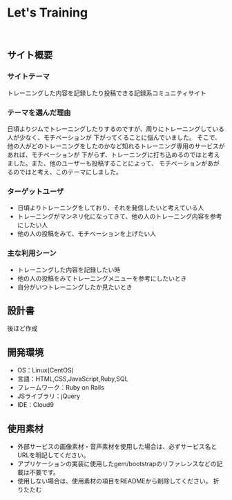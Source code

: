 # Let's Training
​
## サイト概要
### サイトテーマ
トレーニングした内容を記録したり投稿できる記録系コミュニティサイト
​
### テーマを選んだ理由
日頃よりジムでトレーニングしたりするのですが、周りにトレーニングしている人が少なく、モチベーションが
下がってくることに悩んでいました。
そこで、他の人がどのトレーニングをしたのかなど知れるトレーニング専用のサービスがあれば、モチベーションが
下がらず、トレーニングに打ち込めるのではと考えました。また、他のユーザーも投稿することによって、
モチベーションがあがるのではと考え、このテーマにしました。
​
### ターゲットユーザ
- 日頃よりトレーニングをしており、それを発信したいと考えている人
- トレーニングがマンネリ化になってきて、他の人のトレーニング内容を参考にしたい人
- 他の人の投稿をみて、モチベーションを上げたい人
​
### 主な利用シーン
- トレーニングした内容を記録したい時
- 他の人の投稿をみてトレーニングメニューを参考にしたいとき
- 自分がいつトレーニングしたか見たいとき
​
## 設計書
後ほど作成
​
## 開発環境
- OS：Linux(CentOS)
- 言語：HTML,CSS,JavaScript,Ruby,SQL
- フレームワーク：Ruby on Rails
- JSライブラリ：jQuery
- IDE：Cloud9
​
## 使用素材
- 外部サービスの画像素材・音声素材を使用した場合は、必ずサービス名とURLを明記してください。
- アプリケーションの実装に使用したgem/bootstrapのリファレンスなどの記載は不要です。
- 使用しない場合は、使用素材の項目をREADMEから削除してください。
折りたたむ
